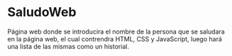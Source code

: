 # SaludoWeb
Página web donde se introducira el nombre de la persona que se saludara 
en la página web, el cual contrendra HTML, CSS y JavaScript, luego hará
una lista de las mismas como un historial.
